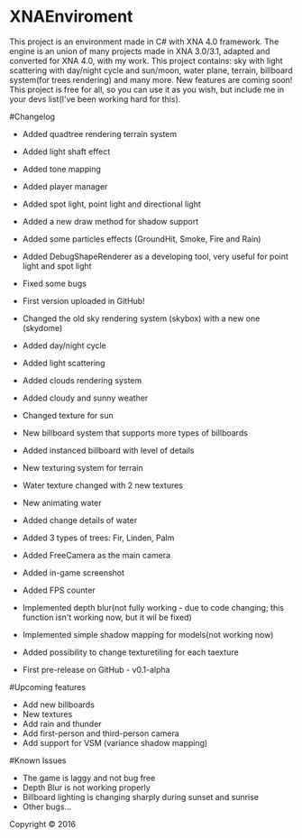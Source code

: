 # XNAEnviroment
This project is an environment made in C# with XNA 4.0 framework. The engine is an union of many projects made in XNA 3.0/3.1, adapted and converted for XNA 4.0, with my work. This project contains: sky with light scattering with day/night cycle and sun/moon, water plane, terrain, billboard system(for trees rendering) and many more. New features are coming soon! This project is free for all, so you can use it as you wish, but include me in your devs list(I've been working hard for this).

#Changelog
* Added quadtree rendering terrain system
* Added light shaft effect
* Added tone mapping 
* Added player manager
* Added spot light, point light and directional light
* Added a new draw method for shadow support
* Added some particles effects (GroundHit, Smoke, Fire and Rain)
* Added DebugShapeRenderer as a developing tool, very useful for point light and spot light
* Fixed some bugs


* First version uploaded in GitHub!
* Changed the old sky rendering system (skybox) with a new one (skydome)
* Added day/night cycle
* Added light scattering
* Added clouds rendering system
* Added cloudy and sunny weather
* Changed texture for sun
* New billboard system that supports more types of billboards
* Added instanced billboard with level of details
* New texturing system for terrain
* Water texture changed with 2 new textures 
* New animating water
* Added change details of water
* Added 3 types of trees: Fir, Linden, Palm
* Added FreeCamera as the main camera
* Added in-game screenshot
* Added FPS counter
* Implemented depth blur(not fully working - due to code changing; this function isn't working now, but it wil be fixed)
* Implemented simple shadow mapping for models(not working now)
* Added possibility to change texturetiling for each taexture
* First pre-release on GitHub - v0.1-alpha

#Upcoming features
* Add new billboards
* New textures
* Add rain and thunder
* Add first-person and third-person camera
* Add support for VSM (variance shadow mapping)

#Known Issues
* The game is laggy and not bug free
* Depth Blur is not working properly
* Billboard lighting is changing sharply during sunset and sunrise
* Other bugs...

Copyright © 2016
